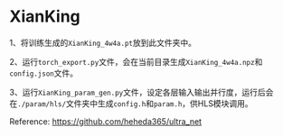 # XianKing

1、将训练生成的`XianKing_4w4a.pt`放到此文件夹中。

2、运行`torch_export.py`文件，会在当前目录生成`XianKing_4w4a.npz`和`config.json`文件。

3、运行`XianKing_param_gen.py`文件，设定各层输入输出并行度，运行后会在`./param/hls/`文件夹中生成`config.h`和`param.h`，供HLS模块调用。

Reference: https://github.com/heheda365/ultra_net 
